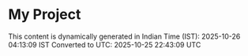# My Project

This content is dynamically generated in Indian Time (IST): 2025-10-26 04:13:09 IST
Converted to UTC: 2025-10-25 22:43:09 UTC
